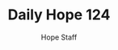 ---
image: /assets/img/daily-hope-default-artwork.png
title: Daily Hope 124
number: 124
categories:
  - Daily Hope
author: Hope Staff
notes: Daily Hope 124
embed: >-
  <iframe style="border-radius:12px" src="https://open.spotify.com/embed/episode/0U6GlrAgRgXr6E9IarcHMQ?utm_source=generator" width="100%" height="352" frameBorder="0" allowfullscreen="" allow="autoplay; clipboard-write; encrypted-media; fullscreen; picture-in-picture" loading="lazy"></iframe>
---